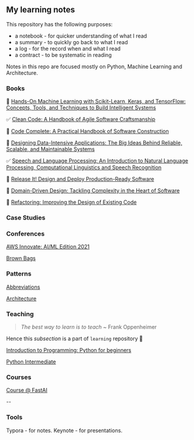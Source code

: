 ## My learning notes

This repository has the following purposes:

- a notebook - for quicker understanding of what I read
- a summary - to quickly go back to what I read
- a log - for the record when and what I read
- a contract - to be systematic in reading

Notes in this repo are focused mostly on Python, Machine Learning and Architecture.

### Books

🚫 [Hands-On Machine Learning with Scikit-Learn, Keras, and TensorFlow: Concepts, Tools, and Techniques to Build Intelligent Systems](books/hands-on-ml.md)

✅ [Clean Code: A Handbook of Agile Software Craftsmanship](books/clean-code.md)

🚫 [Code Complete: A Practical Handbook of Software Construction](books/code-complete.md)

👀 [Designing Data-Intensive Applications: The Big Ideas Behind Reliable, Scalable, and Maintainable Systems](books/ddia.md)

✅ [Speech and Language Processing: An Introduction to Natural Language Processing, Computational Linguistics and Speech Recognition](books/nlp-book.md)

👀 [Release It! Design and Deploy Production-Ready Software](books/release-it.md)

👀 [Domain-Driven Design: Tackling Complexity in the Heart of Software](books/ddd.md)

👀 [Refactoring: Improving the Design of Existing Code](books/refactoring.md)

### Case Studies

### Conferences

[AWS Innovate: AI/ML Edition 2021](conferences/aws-innovate-ai-ml-21.md)

[Brown Bags](conferences/brown-bags.md)

### Patterns

[Abbreviations](patterns/abbreviations.md)

[Architecture](patterns/architecture.md)

### Teaching

> *The best way to learn is to teach* ~ Frank Oppenheimer 

Hence this *subsection* is a part of `learning` repository :slightly_smiling_face:

[Introduction to Programming: Python for beginners](teaching/python-intro/)

[Python Intermediate](teaching/python-intermediate/)

### Courses

[Course @ FastAI](courses/fast-ai.md)

--

### Tools

Typora - for notes. Keynote - for presentations.
